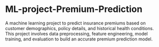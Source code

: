 # ML-project-Premium-Prediction
A machine learning project to predict insurance premiums based on customer demographics, policy details, and historical health conditions. This project involves data preprocessing, feature engineering, model training, and evaluation to build an accurate premium prediction model.
